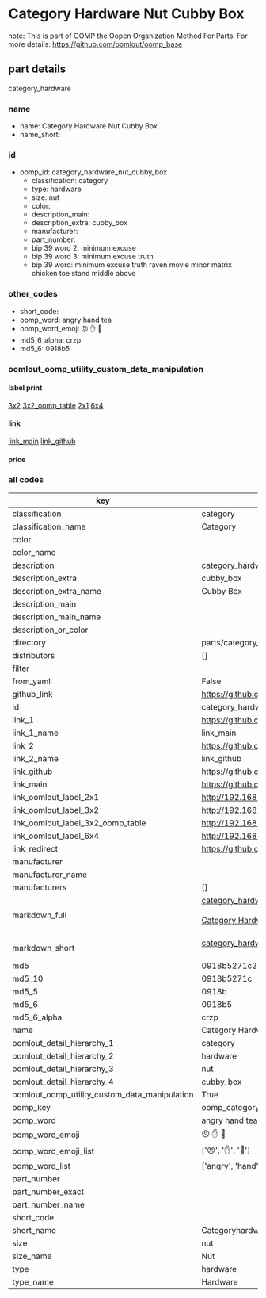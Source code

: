 # Category Hardware Nut Cubby Box  

note: This is part of OOMP the Oopen Organization Method For Parts. For more details: https://github.com/oomlout/oomp_base

##  part details
  



category_hardware



### name
* name: Category Hardware Nut Cubby Box
* name_short: 
### id
* oomp_id: category_hardware_nut_cubby_box
  * classification: category
  * type: hardware
  * size: nut
  * color: 
  * description_main: 
  * description_extra: cubby_box
  * manufacturer: 
  * part_number: 
  * bip 39 word 2: minimum excuse
  * bip 39 word 3: minimum excuse truth
  * bip 39 word: minimum excuse truth raven movie minor matrix chicken toe stand middle above

### other_codes
* short_code: 
* oomp_word: angry hand tea
* oomp_word_emoji :angry: :hand: :tea:
* md5_6_alpha: crzp
* md5_6: 0918b5






### oomlout_oomp_utility_custom_data_manipulation
#### label print
[3x2](http://192.168.1.245:1112/?label=oomp%20crzp)
[3x2_oomp_table](http://192.168.1.108:1112/?label=oomp%20crzp)
[2x1](http://192.168.1.242:1112/?label=oomp%20crzp)
[6x4](http://192.168.1.55:1112/?label=oomp%20crzp)    

#### link

[link_main](https://github.com/oomlout/oomlout_oomp_version_1_messy/tree/main/parts/category_hardware_nut_cubby_box) [link_github](https://github.com/oomlout/oomlout_oomp_version_1_messy/tree/main/parts/category_hardware_nut_cubby_box)                             

#### price







### all codes 
| key | value |  
| --- | --- |  
| classification | category |  
| classification_name | Category |  
| color |  |  
| color_name |  |  
| description | category_hardware |  
| description_extra | cubby_box |  
| description_extra_name | Cubby Box |  
| description_main |  |  
| description_main_name |  |  
| description_or_color |   |  
| directory | parts/category_hardware_nut_cubby_box |  
| distributors | [] |  
| filter |  |  
| from_yaml | False |  
| github_link | https://github.com/oomlout/oomlout_oomp_part_src/tree/main/parts/category_hardware_nut_cubby_box |  
| id | category_hardware_nut_cubby_box |  
| link_1 | https://github.com/oomlout/oomlout_oomp_version_1_messy/tree/main/parts/category_hardware_nut_cubby_box |  
| link_1_name | link_main |  
| link_2 | https://github.com/oomlout/oomlout_oomp_version_1_messy/tree/main/parts/category_hardware_nut_cubby_box |  
| link_2_name | link_github |  
| link_github | https://github.com/oomlout/oomlout_oomp_version_1_messy/tree/main/parts/category_hardware_nut_cubby_box |  
| link_main | https://github.com/oomlout/oomlout_oomp_version_1_messy/tree/main/parts/category_hardware_nut_cubby_box |  
| link_oomlout_label_2x1 | http://192.168.1.242:1112/?label=oomp%20crzp |  
| link_oomlout_label_3x2 | http://192.168.1.245:1112/?label=oomp%20crzp |  
| link_oomlout_label_3x2_oomp_table | http://192.168.1.108:1112/?label=oomp%20crzp |  
| link_oomlout_label_6x4 | http://192.168.1.55:1112/?label=oomp%20crzp |  
| link_redirect | https://github.com/oomlout/oomlout_oomp_version_1_messy/tree/main/parts/category_hardware_nut_cubby_box |  
| manufacturer |  |  
| manufacturer_name |  |  
| manufacturers | [] |  
| markdown_full | [category_hardware_nut_cubby_box](none)<br>[](none)<br>[Category Hardware Nut Cubby Box](none)<br><br> |  
| markdown_short | [category_hardware_nut_cubby_box](none)<br><br> |  
| md5 | 0918b5271c27b12634c87b27d393c468 |  
| md5_10 | 0918b5271c |  
| md5_5 | 0918b |  
| md5_6 | 0918b5 |  
| md5_6_alpha | crzp |  
| name | Category Hardware Nut Cubby Box |  
| oomlout_detail_hierarchy_1 | category |  
| oomlout_detail_hierarchy_2 | hardware |  
| oomlout_detail_hierarchy_3 | nut |  
| oomlout_detail_hierarchy_4 | cubby_box |  
| oomlout_oomp_utility_custom_data_manipulation | True |  
| oomp_key | oomp_category_hardware_nut_cubby_box |  
| oomp_word | angry hand tea |  
| oomp_word_emoji | :angry: :hand: :tea: |  
| oomp_word_emoji_list | [':angry:', ':hand:', ':tea:'] |  
| oomp_word_list | ['angry', 'hand', 'tea'] |  
| part_number |  |  
| part_number_exact |  |  
| part_number_name |  |  
| short_code |  |  
| short_name | Categoryhardware |  
| size | nut |  
| size_name | Nut |  
| type | hardware |  
| type_name | Hardware |  
